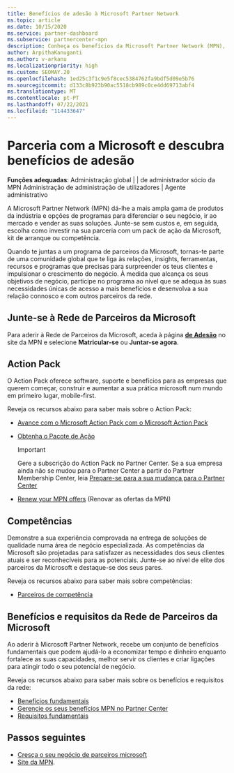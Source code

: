 ```yaml
---
title: Benefícios de adesão à Microsoft Partner Network
ms.topic: article
ms.date: 10/15/2020
ms.service: partner-dashboard
ms.subservice: partnercenter-mpn
description: Conheça os benefícios da Microsoft Partner Network (MPN), como o Microsoft Action Pack, competências ou opções de programa para ir ao mercado e vender as suas soluções.
author: ArpithaKanuganti
ms.author: v-arkanu
ms.localizationpriority: high
ms.custom: SEOMAY.20
ms.openlocfilehash: 1ed25c3f1c9e5f8cec5384762fa9bdf5d09e5b76
ms.sourcegitcommit: d133c8b923b90ac5518cb989c0ce4dd69713abf4
ms.translationtype: MT
ms.contentlocale: pt-PT
ms.lasthandoff: 07/22/2021
ms.locfileid: "114433647"
---
```

# <a name="partner-with-microsoft-and-discover-membership-benefits"></a>Parceria com a Microsoft e descubra benefícios de adesão

**Funções adequadas**: Administração global | | de administrador sócio da MPN Administração de administração de utilizadores | Agente administrativo

A Microsoft Partner Network (MPN) dá-lhe a mais ampla gama de produtos da indústria e opções de programas para diferenciar o seu negócio, ir ao mercado e vender as suas soluções. Junte-se sem custos e, em seguida, escolha como investir na sua parceria com um pack de ação da Microsoft, kit de arranque ou competência.

Quando te juntas a um programa de parceiros da Microsoft, tornas-te parte de uma comunidade global que te liga às relações, insights, ferramentas, recursos e programas que precisas para surpreender os teus clientes e impulsionar o crescimento do negócio. À medida que alcança os seus objetivos de negócio, participe no programa ao nível que se adequa às suas necessidades únicas de acesso a mais benefícios e desenvolva a sua relação connosco e com outros parceiros da rede. 

## <a name="join-the-microsoft-partner-network"></a>Junte-se à Rede de Parceiros da Microsoft

Para aderir à Rede de Parceiros da Microsoft, aceda à página [ **de Adesão**](https://partner.microsoft.com/membership) no site da MPN e selecione **Matricular-se** ou **Juntar-se agora**.

## <a name="action-pack"></a>Action Pack

O Action Pack oferece software, suporte e benefícios para as empresas que querem começar, construir e aumentar a sua prática microsoft num mundo em primeiro lugar, mobile-first.

Reveja os recursos abaixo para saber mais sobre o Action Pack:

- [Avance com o Microsoft Action Pack com o Microsoft Action Pack](https://partner.microsoft.com/membership/action-pack)

- [Obtenha o Pacote de Ação](mpn-get-action-pack.md)
  
    >[!IMPORTANT]
    >Gere a subscrição do Action Pack no Partner Center. Se a sua empresa ainda não se mudou para o Partner Center a partir do Partner Membership Center, leia [Prepare-se para a sua mudança para o Partner Center](./partner-membership-center-retirement-faq.md)  

- [Renew your MPN offers](renew-mpn-offers.md) (Renovar as ofertas da MPN)

## <a name="competencies"></a>Competências

Demonstre a sua experiência comprovada na entrega de soluções de qualidade numa área de negócio especializada. As competências da Microsoft são projetadas para satisfazer as necessidades dos seus clientes atuais e ser reconhecíveis para as potenciais. Junte-se ao nível de elite dos parceiros da Microsoft e destaque-se dos seus pares.

Reveja os recursos abaixo para saber mais sobre competências:

- [Parceiros de competência](https://partner.microsoft.com/membership/competencies)

## <a name="microsoft-partner-network-benefits-and-requirements"></a>Benefícios e requisitos da Rede de Parceiros da Microsoft

Ao aderir à Microsoft Partner Network, recebe um conjunto de benefícios fundamentais que podem ajudá-lo a economizar tempo e dinheiro enquanto fortalece as suas capacidades, melhor servir os clientes e criar ligações para atingir todo o seu potencial de negócio. 

Reveja os recursos abaixo para saber mais sobre os benefícios e requisitos da rede:

- [Benefícios fundamentais](https://partner.microsoft.com/membership/core-benefits#simple-tab-content-1)
- [Gerencie os seus benefícios MPN no Partner Center](manage-your-partner-network-benefits.md)
- [Requisitos fundamentais](https://partner.microsoft.com/membership/core-benefits#simple-tab-content-2)

## <a name="next-steps"></a>Passos seguintes

- [Cresça o seu negócio de parceiros microsoft](grow-your-business.md)
- [Site da MPN](https://partner.microsoft.com/commercial).